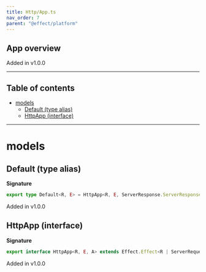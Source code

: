 ```yaml
---
title: Http/App.ts
nav_order: 7
parent: "@effect/platform"
---
```


## App overview

Added in v1.0.0

---

<h2 class="text-delta">Table of contents</h2>

- [models](#models)
  - [Default (type alias)](#default-type-alias)
  - [HttpApp (interface)](#httpapp-interface)

---

# models

## Default (type alias)

**Signature**

```ts
export type Default<R, E> = HttpApp<R, E, ServerResponse.ServerResponse>
```

Added in v1.0.0

## HttpApp (interface)

**Signature**

```ts
export interface HttpApp<R, E, A> extends Effect.Effect<R | ServerRequest.ServerRequest, E, A> {}
```

Added in v1.0.0
